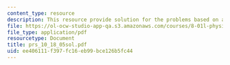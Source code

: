 ```yaml
---
content_type: resource
description: This resource provide solution for the problems based on acceleration.
file: https://ol-ocw-studio-app-qa.s3.amazonaws.com/courses/8-01l-physics-i-classical-mechanics-fall-2005/ee406111f397fc16eb99bce126b5fc44_prs_10_18_05sol.pdf
file_type: application/pdf
resourcetype: Document
title: prs_10_18_05sol.pdf
uid: ee406111-f397-fc16-eb99-bce126b5fc44
---
```

